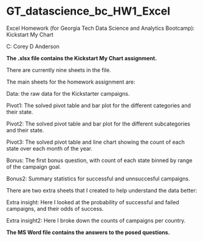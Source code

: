 # GT_datascience_bc_HW1_Excel
Excel Homework (for Georgia Tech Data Science and Analytics Bootcamp): Kickstart My Chart

C: Corey D Anderson

**The .xlsx file contains the Kickstart My Chart assignment.**

There are currently nine sheets in the file.

The main sheets for the homework assignment are:

Data: the raw data for the Kickstarter campaigns.

Pivot1: The solved pivot table and bar plot for the different categories and their state.

Pivot2: The solved pivot table and bar plot for the different subcategories and their state.

Pivot3: The solved pivot table and line chart showing the count of each state over each month of the year.

Bonus: The first bonus question, with count of each state binned by range of the campaign goal.

Bonus2: Summary statistics for successful and unnsuccesful campaigns.


There are two extra sheets that I created to help understand the data better:

Extra insight: Here I looked at the probability of successful and failed campaigns, and their odds of success.

Extra insight2: Here I broke down the counts of campaigns per country.

**The MS Word file contains the answers to the posed questions.**

